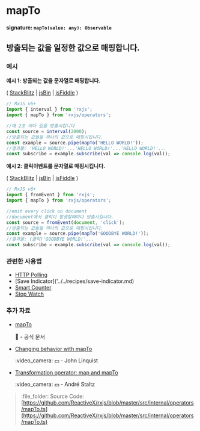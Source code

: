 # mapTo

#### signature: `mapTo(value: any): Observable`

## 방출되는 값을 일정한 값으로 매핑합니다.

### 예시

**예시 1: 방출되는 값을 문자열로 매핑합니다.**

\( [StackBlitz](https://stackblitz.com/edit/typescript-fipd7a?file=index.ts&devtoolsheight=100) \| [jsBin](http://jsbin.com/qujolenili/1/edit?js,console) \| [jsFiddle](https://jsfiddle.net/btroncone/4ojq56ng/) \)

```javascript
// RxJS v6+
import { interval } from 'rxjs';
import { mapTo } from 'rxjs/operators';

//매 2초 마다 값을 방출시킵니다
const source = interval(2000);
//방출되는 값들을 하나의 값으로 매핑시킵니다.
const example = source.pipe(mapTo('HELLO WORLD!'));
//결과물: 'HELLO WORLD!'...'HELLO WORLD!'...'HELLO WORLD!'...
const subscribe = example.subscribe(val => console.log(val));
```

**예시 2: 클릭이벤트를 문자열로 매핑시킵니다.**

\( [StackBlitz](https://stackblitz.com/edit/typescript-btghci?file=index.ts&devtoolsheight=100) \| [jsBin](http://jsbin.com/xaheciwara/1/edit?js,console,output) \| [jsFiddle](https://jsfiddle.net/btroncone/52fqL4nn/) \)

```javascript
// RxJS v6+
import { fromEvent } from 'rxjs';
import { mapTo } from 'rxjs/operators';

//emit every click on document
//document에서 클릭이 발생할때마다 방출시킵니다.
const source = fromEvent(document, 'click');
//방출되는 값들을 하나의 값으로 매핑시킵니다.
const example = source.pipe(mapTo('GOODBYE WORLD!'));
//결과물: (클릭)'GOODBYE WORLD!'...
const subscribe = example.subscribe(val => console.log(val));
```

### 관련한 사용법

* [HTTP Polling](../../recipes/http-polling.md)
* \[Save Indicator\]\('../../recipes/save-indicator.md\)
* [Smart Counter](../../recipes/smartcounter.md)
* [Stop Watch](../../recipes/stop-watch.md)

### 추가 자료

* [mapTo](https://rxjs.dev/api/operators/mapTo)

  :newspaper: - 공식 문서

* [Changing behavior with mapTo](https://egghead.io/lessons/rxjs-changing-behavior-with-mapto?course=step-by-step-async-javascript-with-rxjs)

  :video\_camera: :dollar: - John Linquist

* [Transformation operator: map and mapTo](https://egghead.io/lessons/rxjs-transformation-operator-map-and-mapto?course=rxjs-beyond-the-basics-operators-in-depth)

  :video\_camera: :dollar: - André Staltz

> :file\_folder: Source Code: [https://github.com/ReactiveX/rxjs/blob/master/src/internal/operators/mapTo.ts](https://github.com/ReactiveX/rxjs/blob/master/src/internal/operators/mapTo.ts)

